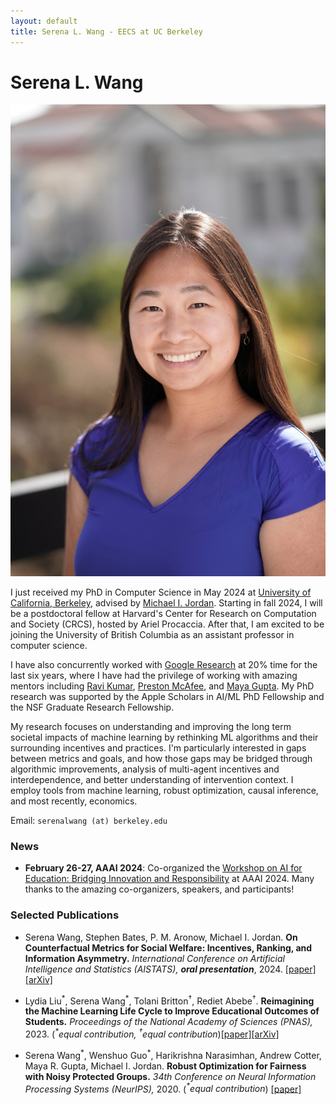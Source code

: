 ```yaml
---
layout: default
title: Serena L. Wang - EECS at UC Berkeley
---
```

	
	
# Serena L. Wang 

<img src="img/serena.jpg" alt="Photo" class="rightside_image">

I just received my PhD in Computer Science in May 2024 at [University of California, Berkeley](https://eecs.berkeley.edu/), advised by [Michael I. Jordan](https://people.eecs.berkeley.edu/~jordan/). Starting in fall 2024, I will be a postdoctoral fellow at Harvard's Center for Research on Computation and Society (CRCS), hosted by Ariel Procaccia. After that, I am excited to be joining the University of British Columbia as an assistant professor in computer science. 

I have also concurrently worked with [Google Research](https://research.google/people/SerenaLutongWang/) at 20% time for the last six years, where I have had the privilege of working with amazing mentors including [Ravi Kumar](https://sites.google.com/site/ravik53/), [Preston McAfee](https://mc4f.ee/), and [Maya Gupta](https://mayagupta.org/). My PhD research was supported by the Apple Scholars in AI/ML PhD Fellowship and the NSF Graduate Research Fellowship. 

My research focuses on understanding and improving the long term societal impacts of machine learning by rethinking ML algorithms and their surrounding incentives and practices. I'm particularly interested in gaps between metrics and goals, and how those gaps may be bridged through algorithmic improvements, analysis of multi-agent incentives and interdependence, and better understanding of intervention context. I employ tools from machine learning, robust optimization, causal inference, and most recently, economics.
			
Email: `serenalwang (at) berkeley.edu`

### News
- **February 26-27, AAAI 2024**: Co-organized the [Workshop on AI for Education: Bridging Innovation and Responsibility](https://ai4ed.cc/workshops/aaai2024) at AAAI 2024. Many thanks to the amazing co-organizers, speakers, and participants! 

### Selected Publications

* Serena Wang, Stephen Bates, P. M. Aronow, Michael I. Jordan.
**On Counterfactual Metrics for Social Welfare: Incentives, Ranking, and Information Asymmetry.** *International Conference on Artificial Intelligence and Statistics (AISTATS), **oral presentation***, 2024. [[paper]](https://proceedings.mlr.press/v238/wang24b/wang24b.pdf) [[arXiv]](https://arxiv.org/abs/2305.14595)

* Lydia Liu<sup>\*</sup>, Serena Wang<sup>\*</sup>, Tolani Britton<sup><span>&#8224;</span></sup>,  Rediet Abebe<sup><span>&#8224;</span></sup>. **Reimagining the Machine Learning Life Cycle to Improve Educational Outcomes of Students.** *Proceedings of the National Academy of Sciences (PNAS),* 2023.  (*<sup>\*</sup>equal contribution, <sup><span>&#8224;</span></sup>equal contribution*)[[paper]](https://www.pnas.org/doi/10.1073/pnas.2204781120)[[arXiv]](https://arxiv.org/abs/2209.03929)

* Serena Wang<sup>\*</sup>, Wenshuo Guo<sup>\*</sup>, Harikrishna Narasimhan, Andrew Cotter, Maya R. Gupta, Michael I. Jordan.
**Robust Optimization for Fairness with Noisy Protected Groups.** *34th Conference on Neural Information Processing Systems (NeurIPS),* 2020. (*<sup>\*</sup>equal contribution*) [[paper]](https://proceedings.neurips.cc//paper/2020/file/37d097caf1299d9aa79c2c2b843d2d78-Paper.pdf) 

